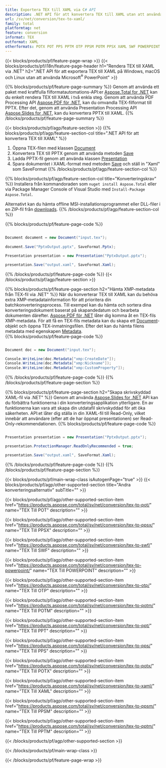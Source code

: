 ```yaml
---
title: Exportera TEX till XAML via C# API
description: .NET API för att konvertera TEX till XAML utan att använda Microsoft Word
url: /sv/net/conversion/tex-to-xaml/
family: total
platformtag: net
feature: conversion
informat: TEX
outformat: XAML
otherformats: POTX POT PPS PPTM OTP PPSM POTM PPSX XAML SWF POWERPOINT PPT
---
```

{{< blocks/products/pf/feature-page-wrap >}}
{{< blocks/products/pf/i18n/feature-page-header h1="Rendera TEX till XAML via .NET" h2=".NET API för att exportera TEX till XAML på Windows, macOS och Linux utan att använda Microsoft<sup>&reg;</sup> PowerPoint" >}}

{{% blocks/products/pf/feature-page-summary %}}
Genom att använda ett paket med kraftfulla filformatautomations-API:er [Aspose.Total for .NET](https://products.aspose.com/total/net/) kan du enkelt rendera TEX till XAML i två enkla steg. Genom att använda PDF Processing API [Aspose.PDF för .NET](https://products.aspose.com/pdf/net/), kan du omvandla TEX-filformat till PPTX. Efter det, genom att använda Presentation Processing API [Aspose.Slides for .NET](https://products.aspose.com/slides/net/), kan du konvertera PPTX till XAML.
{{% /blocks/products/pf/feature-page-summary  %}}

{{< blocks/products/pf/agp/feature-section >}}
{{% blocks/products/pf/agp/feature-section-col title=".NET API för att konvertera TEX till XAML" %}}
1. Öppna TEX-filen med klassen [Document](https://apireference.aspose.com/pdf/net/aspose.pdf/document)
2. Konvertera TEX till PPTX genom att använda metoden [Save](https://apireference.aspose.com/pdf/net/aspose.pdf.document/save/methods/5)
3. Ladda PPTX-fil genom att använda klassen [Presentation](https://apireference.aspose.com/slides/net/aspose.slides/presentation)
4. Spara dokumentet i XAML-format med metoden [Save](https://apireference.aspose.com/slides/net/aspose.slides.presentation/save/methods/5) och ställ in "Xaml" som SaveFormat
{{% /blocks/products/pf/agp/feature-section-col %}}

{{% blocks/products/pf/agp/feature-section-col title="Konverteringskrav" %}}
Installera från kommandoraden som ```nuget install Aspose.Total``` eller via Package Manager Console of Visual Studio med ```Install-Package Aspose.Total```.

Alternativt kan du hämta offline MSI-installationsprogrammet eller DLL-filer i en ZIP-fil från [downloads](https://downloads.aspose.com/total/net).
{{% /blocks/products/pf/agp/feature-section-col %}}

{{% blocks/products/pf/feature-page-code %}}

```cs

Document document = new Document("input.tex");
 
document.Save("PptxOutput.pptx", SaveFormat.Pptx); 

Presentation presentation = new Presentation("PptxOutput.pptx");

presentation.Save("output.xaml", SaveFormat.Xaml);   
```
{{% /blocks/products/pf/feature-page-code %}}
{{< /blocks/products/pf/agp/feature-section >}}

{{% blocks/products/pf/feature-page-section  h2="Hämta XMP-metadata från TEX-fil via .NET" %}}
När du konverterar TEX till XAML kan du behöva extra XMP-metadatainformation för att prioritera din batchkonverteringsprocess. Till exempel kan du hämta och sortera dina konverteringsdokument baserat på skapandedatum och bearbeta dokumenten därefter. [Aspose.PDF för .NET](https://products.aspose.com/pdf/net/) låter dig komma åt en TEX-fils XMP-metadata. För att få en TEX-fils metadata kan du skapa ett [Document](https://apireference.aspose.com/pdf/net/aspose.pdf/document)-objekt och öppna TEX-inmatningsfilen. Efter det kan du hämta filens metadata med egenskapen [Metadata](https://apireference.aspose.com/pdf/net/aspose.pdf/document/properties/metadata).  
{{% blocks/products/pf/feature-page-code %}}

```cs

Document doc = new Document("input.tex");

Console.WriteLine(doc.Metadata["xmp:CreateDate"]);
Console.WriteLine(doc.Metadata["xmp:Nickname"]);
Console.WriteLine(doc.Metadata["xmp:CustomProperty"]);
```
{{% /blocks/products/pf/feature-page-code  %}}
{{% /blocks/products/pf/feature-page-section %}}

{{% blocks/products/pf/feature-page-section  h2="Skapa skrivskyddad XAML-fil via .NET" %}}
Genom att använda [Aspose.Slides for .NET](https://products.aspose.com/slides/net/) API kan du förbättra funktionerna i din konverteringsapplikation ytterligare. En av funktionerna kan vara att skapa din utdatafil skrivskyddad för att öka säkerheten. API:et låter dig ställa in din XAML-fil till Read-Only, vilket innebär att användare (efter att de har öppnat presentationen) ser Read-Only-rekommendationen. 
{{% blocks/products/pf/feature-page-code %}}

```cs

Presentation presentation = new Presentation("PptxOutput.pptx");

presentation.ProtectionManager.ReadOnlyRecommended = true;

presentation.Save("output.xaml", SaveFormat.Xaml);     
```
{{% /blocks/products/pf/feature-page-code  %}}
{{% /blocks/products/pf/feature-page-section %}}

{{< blocks/products/pf/main-wrap-class isAutogenPage="true" >}}
{{< blocks/products/pf/agp/other-supported-section title="Andra konverteringsalternativ" subTitle="" >}}

{{< blocks/products/pf/agp/other-supported-section-item href="https://products.aspose.com/total/sv/net/conversion/tex-to-pot/" name="TEX Till POT" description="" >}}

{{< blocks/products/pf/agp/other-supported-section-item href="https://products.aspose.com/total/sv/net/conversion/tex-to-ppsx/" name="TEX Till PPSX" description="" >}}

{{< blocks/products/pf/agp/other-supported-section-item href="https://products.aspose.com/total/sv/net/conversion/tex-to-swf/" name="TEX Till SWF" description="" >}}

{{< blocks/products/pf/agp/other-supported-section-item href="https://products.aspose.com/total/sv/net/conversion/tex-to-powerpoint/" name="TEX Till POWERPOINT" description="" >}}

{{< blocks/products/pf/agp/other-supported-section-item href="https://products.aspose.com/total/sv/net/conversion/tex-to-otp/" name="TEX Till OTP" description="" >}}

{{< blocks/products/pf/agp/other-supported-section-item href="https://products.aspose.com/total/sv/net/conversion/tex-to-potm/" name="TEX Till POTM" description="" >}}

{{< blocks/products/pf/agp/other-supported-section-item href="https://products.aspose.com/total/sv/net/conversion/tex-to-ppt/" name="TEX Till PPT" description="" >}}

{{< blocks/products/pf/agp/other-supported-section-item href="https://products.aspose.com/total/sv/net/conversion/tex-to-pps/" name="TEX Till PPS" description="" >}}

{{< blocks/products/pf/agp/other-supported-section-item href="https://products.aspose.com/total/sv/net/conversion/tex-to-potx/" name="TEX Till POTX" description="" >}}

{{< blocks/products/pf/agp/other-supported-section-item href="https://products.aspose.com/total/sv/net/conversion/tex-to-xaml/" name="TEX Till XAML" description="" >}}

{{< blocks/products/pf/agp/other-supported-section-item href="https://products.aspose.com/total/sv/net/conversion/tex-to-ppsm/" name="TEX Till PPSM" description="" >}}

{{< blocks/products/pf/agp/other-supported-section-item href="https://products.aspose.com/total/sv/net/conversion/tex-to-pptm/" name="TEX Till PPTM" description="" >}}



{{< /blocks/products/pf/agp/other-supported-section >}}

{{< /blocks/products/pf/main-wrap-class >}}

{{< /blocks/products/pf/feature-page-wrap >}}